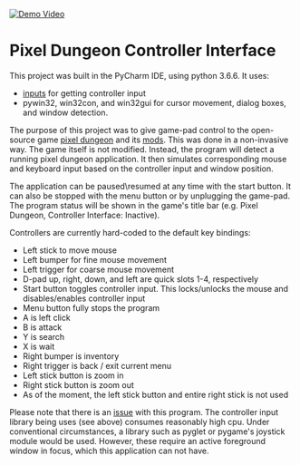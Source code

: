[![Demo Video](https://github.com/olta8/PDControllerInterface/blob/master/Thumbnail.png)](https://youtu.be/UYb0bewIX2k "Click to watch the demo")

<!--- Above file links to demo video. Displayed image is contained within the project itself. --->
<!--- Note that Thumbnail.png serves no other purpose in this project, and can be removed. --->

# Pixel Dungeon Controller Interface

This project was built in the PyCharm IDE, using python 3.6.6. It uses:
- [inputs](https://pypi.org/project/inputs/) for getting controller input
- pywin32, win32con, and win32gui for cursor movement, dialog boxes, and window detection.

The purpose of this project was to give game-pad control to the open-source game 
[pixel dungeon](https://github.com/watabou/pixel-dungeon) and its [mods](https://github.com/00-Evan/shattered-pixel-dungeon).
This was done in a non-invasive way. The game itself is not modified. Instead, the program will detect a running pixel
dungeon application. It then simulates corresponding mouse and keyboard input based on the controller input and window position.

The application can be paused\resumed at any time with the start button. It can also be stopped with the menu button
or by unplugging the game-pad. The program status will be shown in the game's title bar (e.g. Pixel Dungeon, Controller Interface: Inactive).

Controllers are currently hard-coded to the default key bindings:
- Left stick to move mouse
- Left bumper for fine mouse movement
- Left trigger for coarse mouse movement
- D-pad up, right, down, and left are quick slots 1-4, respectively
- Start button toggles controller input. This locks/unlocks the mouse and disables/enables controller input
- Menu button fully stops the program
- A is left click
- B is attack
- Y is search
- X is wait
- Right bumper is inventory
- Right trigger is back / exit current menu
- Left stick button is zoom in
- Right stick button is zoom out
- As of the moment, the left stick button and entire right stick is not used

Please note that there is an [issue](https://github.com/zeth/inputs/issues/65) with this program. The controller input
library being uses (see above) consumes reasonably high cpu. Under conventional circumstances, a library such as pyglet
or pygame's joystick module would be used. However, these require an active foreground window in focus, which
this application can not have.